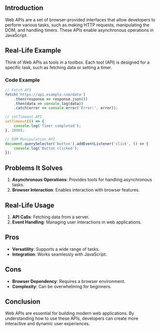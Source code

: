 ## Introduction
Web APIs are a set of browser-provided interfaces that allow developers to perform various tasks, such as making HTTP requests, manipulating the DOM, and handling timers. These APIs enable asynchronous operations in JavaScript.

## Real-Life Example
Think of Web APIs as tools in a toolbox. Each tool (API) is designed for a specific task, such as fetching data or setting a timer.

### Code Example
```javascript
// Fetch API
fetch('https://api.example.com/data')
    .then(response => response.json())
    .then(data => console.log(data))
    .catch(error => console.error('Error:', error));

// setTimeout API
setTimeout(() => {
    console.log('Timer completed');
}, 2000);

// DOM Manipulation API
document.querySelector('button').addEventListener('click', () => {
    console.log('Button clicked');
});
```

## Problems It Solves
1. **Asynchronous Operations**: Provides tools for handling asynchronous tasks.
2. **Browser Interaction**: Enables interaction with browser features.

## Real-Life Usage
1. **API Calls**: Fetching data from a server.
2. **Event Handling**: Managing user interactions in web applications.

## Pros
- **Versatility**: Supports a wide range of tasks.
- **Integration**: Works seamlessly with JavaScript.

## Cons
- **Browser Dependency**: Requires a browser environment.
- **Complexity**: Can be overwhelming for beginners.

## Conclusion
Web APIs are essential for building modern web applications. By understanding how to use these APIs, developers can create more interactive and dynamic user experiences.

